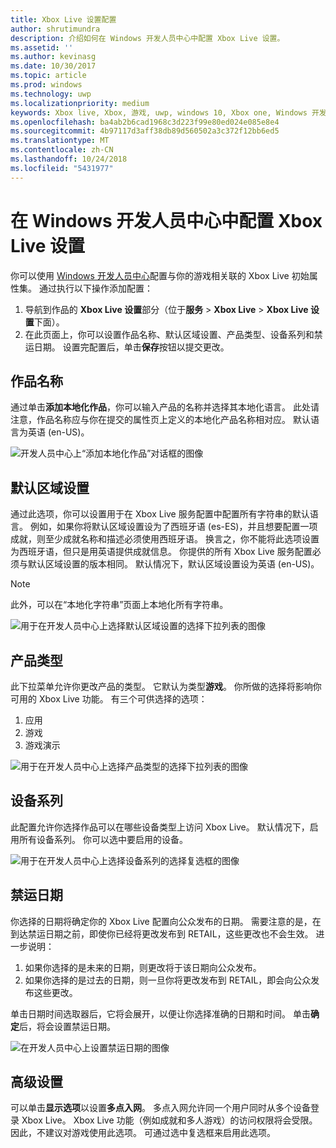 ```yaml
---
title: Xbox Live 设置配置
author: shrutimundra
description: 介绍如何在 Windows 开发人员中心中配置 Xbox Live 设置。
ms.assetid: ''
ms.author: kevinasg
ms.date: 10/30/2017
ms.topic: article
ms.prod: windows
ms.technology: uwp
ms.localizationpriority: medium
keywords: Xbox live, Xbox, 游戏, uwp, windows 10, Xbox one, Windows 开发人员中心, Xbox Live 设置
ms.openlocfilehash: ba4ab2b6cad1968c3d223f99e80ed024e085e8e4
ms.sourcegitcommit: 4b97117d3aff38db89d560502a3c372f12bb6ed5
ms.translationtype: MT
ms.contentlocale: zh-CN
ms.lasthandoff: 10/24/2018
ms.locfileid: "5431977"
---
```

# <a name="configure-xbox-live-setup-on-windows-dev-center"></a>在 Windows 开发人员中心中配置 Xbox Live 设置

你可以使用 [Windows 开发人员中心](https://developer.microsoft.com/dashboard)配置与你的游戏相关联的 Xbox Live 初始属性集。 通过执行以下操作添加配置：

1. 导航到作品的 **Xbox Live 设置**部分（位于**服务** > **Xbox Live** > **Xbox Live 设置**下面）。
2. 在此页面上，你可以设置作品名称、默认区域设置、产品类型、设备系列和禁运日期。 设置完配置后，单击**保存**按钮以提交更改。

## <a name="title-names"></a>作品名称
通过单击**添加本地化作品**，你可以输入产品的名称并选择其本地化语言。 此处请注意，作品名称应与你在提交的属性页上定义的本地化产品名称相对应。 默认语言为英语 (en-US)。

![开发人员中心上“添加本地化作品”对话框的图像](../../images/dev-center/xbox-live-setup/xbox-live-setup-1.png)

## <a name="default-locale"></a>默认区域设置
通过此选项，你可以设置用于在 Xbox Live 服务配置中配置所有字符串的默认语言。 例如，如果你将默认区域设置设为了西班牙语 (es-ES)，并且想要配置一项成就，则至少成就名称和描述必须使用西班牙语。 换言之，你不能将此选项设置为西班牙语，但只是用英语提供成就信息。 你提供的所有 Xbox Live 服务配置必须与默认区域设置的版本相同。 默认情况下，默认区域设置设为英语 (en-US)。
> [!NOTE]
> 此外，可以在“本地化字符串”页面上本地化所有字符串。  

![用于在开发人员中心上选择默认区域设置的选择下拉列表的图像](../../images/dev-center/xbox-live-setup/xbox-live-setup-2.png)

## <a name="product-type"></a>产品类型
此下拉菜单允许你更改产品的类型。 它默认为类型**游戏**。 你所做的选择将影响你可用的 Xbox Live 功能。 有三个可供选择的选项：
1. 应用 
2. 游戏 
3. 游戏演示 

![用于在开发人员中心上选择产品类型的选择下拉列表的图像](../../images/dev-center/xbox-live-setup/xbox-live-setup-3.png)

## <a name="device-families"></a>设备系列
此配置允许你选择作品可以在哪些设备类型上访问 Xbox Live。 默认情况下，启用所有设备系列。 你可以选中要启用的设备。

![用于在开发人员中心上选择设备系列的选择复选框的图像](../../images/dev-center/xbox-live-setup/xbox-live-setup-4.png)

## <a name="embargo-date"></a>禁运日期
你选择的日期将确定你的 Xbox Live 配置向公众发布的日期。 需要注意的是，在到达禁运日期之前，即使你已经将更改发布到 RETAIL，这些更改也不会生效。 进一步说明：
1. 如果你选择的是未来的日期，则更改将于该日期向公众发布。
2. 如果你选择的是过去的日期，则一旦你将更改发布到 RETAIL，即会向公众发布这些更改。

单击日期时间选取器后，它将会展开，以便让你选择准确的日期和时间。 单击**确定**后，将会设置禁运日期。

![在开发人员中心上设置禁运日期的图像](../../images/dev-center/xbox-live-setup/xbox-live-setup-5.png)

## <a name="advanced-settings"></a>高级设置

可以单击**显示选项**以设置**多点入网**。 多点入网允许同一个用户同时从多个设备登录 Xbox Live。 Xbox Live 功能（例如成就和多人游戏）的访问权限将会受限。 因此，不建议对游戏使用此选项。 可通过选中复选框来启用此选项。
